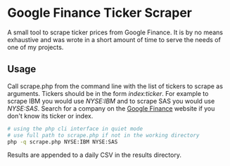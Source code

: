 # Google Finance Ticker Scraper
A small tool to scrape ticker prices from Google Finance. It is by no means exhaustive and was wrote in a short amount of time to serve the needs of one of my projects.

## Usage
Call scrape.php from the command line with the list of tickers to scrape as arguments. Tickers should be in the form *index:ticker*. For example to scrape IBM you would use *NYSE:IBM* and to scrape SAS you would use *NYSE:SAS*. Search for a company on the [Google Finance](https://www.google.co.uk/finance) website if you don't know its ticker or index.
``` bash
# using the php cli interface in quiet mode
# use full path to scrape.php if not in the working directory
php -q scrape.php NYSE:IBM NYSE:SAS
```
Results are appended to a daily CSV in the results directory.